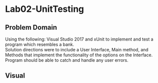 # Lab02-UnitTesting

## Problem Domain
Using the following: Visual Studio 2017 and xUnit to implement and test a program which resembles a bank.  
Solution directions were to include a User Interface, Main method, and Methods that implement the functionality of the options on the Interface.
Program should be able to catch and handle any user errors.

## Visual
![]()
